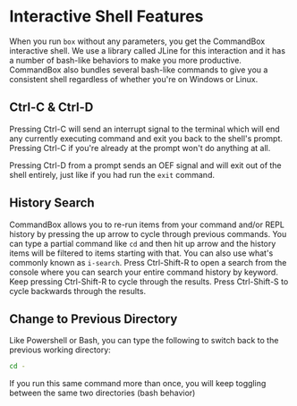 # Interactive Shell Features

When you run `box` without any parameters, you get the CommandBox interactive shell.  We use a library called JLine for this interaction and it has a number of bash-like behaviors to make you more productive.  CommandBox also bundles several bash-like commands to give you a consistent shell regardless of whether you're on Windows or Linux.

## Ctrl-C & Ctrl-D

Pressing Ctrl-C will send an interrupt signal to the terminal which will end any currently executing command and exit you back to the shell's prompt.  Pressing Ctrl-C if you're already at the prompt won't do anything at all.

Pressing Ctrl-D from a prompt sends an OEF signal and will exit out of the shell entirely, just like if you had run the `exit` command.

## History Search

CommandBox allows you to re-run items from your command and/or REPL history by pressing the up arrow  to cycle through previous commands.  You  can type a partial command  like `cd` and then hit up arrow and the history items will be filtered to items starting with that.  You can also use what's commonly known as `i-search`.  Press Ctrl-Shift-R to open a search from the console where you can search your entire command history by keyword.  Keep pressing Ctrl-Shift-R to cycle through the results.  Press Ctrl-Shift-S to cycle backwards through the results.

## Change to Previous Directory

Like Powershell or Bash, you can type the following to switch back to the previous working directory:

```bash
cd -
```

If you run this same command more than once, you will keep toggling between the same two directories \(bash behavior\)





